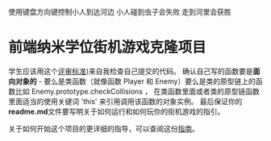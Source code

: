 


使用键盘方向键控制小人到达河边
小人碰到虫子会失败
走到河里会获胜








前端纳米学位街机游戏克隆项目
===============================

学生应该用这个[评审标准](https://review.udacity.com/#!/rubrics/499/view))来自我检查自己提交的代码。
确认自己写的函数要是**面向对象的** -
要么是类函数（就像函数 Player 和 Enemy）要么是类的原型链上的函数比如 Enemy.prototype.checkCollisions ，
在类函数里面或者类的原型链函数里面适当的使用关键词 'this' 来引用调用该函数的对象实例。
最后保证你的**readme.md**文件要写明关于如何运行和如何玩你的街机游戏的指引。

关于如何开始这个项目的更详细的指导，可以查阅这份[指南](https://gdgdocs.org/document/d/1v01aScPjSWCCWQLIpFqvg3-vXLH2e8_SZQKC8jNO0Dc/pub?embedded=true)。
